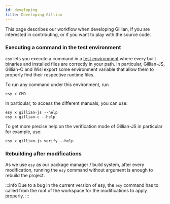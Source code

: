 ```yaml
---
id: developing
title: Developing Gillian
---
```


This page describes our workflow when developing Gillian, if you are interested in contributing, or if you want to play with the source code.

### Executing a command in the test environment

`esy` lets you execute a command in a [test environment](https://esy.sh/docs/en/environment.html#test-environment) where every built binaries and installed files are correctly in your path. In particular, Gillian-JS, Gillian-C and Wisl export some environment variable that allow them to properly find their respective runtime files.

To run any command under this environment, run

```shell
esy x CMD
```

In particular, to access the different manuals, you can use:

```shell
esy x gillian-js --help
esy x gillian-c --help
```

To get more precise help on the verification mode of Gillian-JS in particular for example, use:

```shell
esy x gillian-js verify --help
```

### Rebuilding after modifications

As we use `esy` as our package manager / build system, after every modification, running the `esy` command without argument is enough to rebuild the project.

<!-- prettier-ignore-start -->
:::info
Due to a bug in the current version of esy, the `esy` command has to called from the root of the workspace for the modifications to apply properly.
:::
<!-- prettier-ignore-end -->
